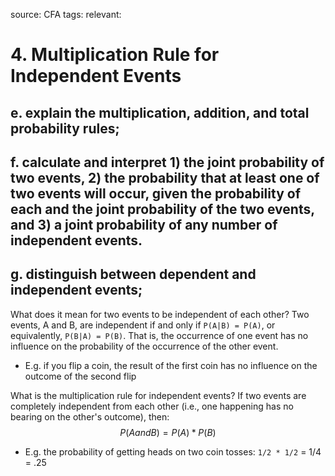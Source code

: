 source: CFA
tags: 
relevant: 

# 4. Multiplication Rule for Independent Events
## e. explain the multiplication, addition, and total probability rules;
## f. calculate and interpret 1) the joint probability of two events, 2) the probability that at least one of two events will occur, given the probability of each and the joint probability of the two events, and 3) a joint probability of any number of independent events.
## g. distinguish between dependent and independent events;

What does it mean for two events to be independent of each other?
Two events, A and B, are independent if and only if `P(A|B) = P(A)`, or equivalently, `P(B|A) = P(B)`. That is, the occurrence of one event has no influence on the probability of the occurrence of the other event.
- E.g. if you flip a coin, the result of the first coin has no influence on the outcome of the second flip

What is the multiplication rule for independent events?
If two events are completely independent from each other (i.e., one happening has no bearing on the other's outcome), then:
$$P(A and B) = P(A) * P(B)$$
- E.g. the probability of getting heads on two coin tosses: `1/2 * 1/2` = 1/4 = .25


